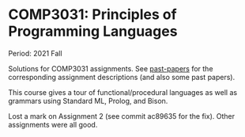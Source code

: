 # COMP3031: Principles of Programming Languages

Period: 2021 Fall

Solutions for COMP3031 assignments. See [past-papers](../past-papers/) for the corresponding assignment descriptions (and also some past papers).

This course gives a tour of functional/procedural languages as well as grammars using Standard ML, Prolog, and Bison.

Lost a mark on Assignment 2 (see commit ac89635 for the fix). Other assignments were all good.
